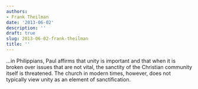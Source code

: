 ```yaml
---
authors:
- Frank Theilman
date: '2013-06-02'
description: ''
draft: true
slug: 2013-06-02-frank-theilman
title: ''
---
```

...in Philippians, Paul affirms that unity is important and that when it is broken over issues that are not vital, the sanctity of the Christian community itself is threatened. The church in modern times, however, does not typically view unity as an element of sanctification.



